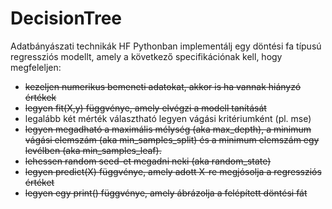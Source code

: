 # DecisionTree
Adatbányászati technikák HF
Pythonban implementálj egy döntési fa típusú regressziós modellt, amely a következő specifikációnak kell, hogy megfeleljen:

<ul>
<li><s>kezeljen numerikus bemeneti adatokat, akkor is ha vannak hiányzó értékek</s></li>
<li><s>legyen fit(X,y) függvénye, amely elvégzi a modell tanítását</s></li>
<li>legalább két mérték választható legyen vágási kritériumként (pl. mse)</li>
<li><s>legyen megadható a maximális mélység (aka max_depth), a minimum vágási elemszám (aka min_samples_split) és a minimum elemszám egy levélben (aka min_samples_leaf).</s></li>
<li><s>lehessen random seed-et megadni neki (aka random_state)</s></li>
<li><s>legyen predict(X) függvénye, amely adott X-re megjósolja a regressziós értéket</s></li>
<li><s>legyen egy print() függvénye, amely ábrázolja a felépített döntési fát</s></li>
 </ul>
